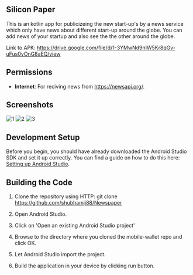 ## Silicon Paper
This is an kotlin app for publicizeing the new start-up's by a news service which only have news about different start-up around the globe.
You can add news of your startup and also see the the other around the globe.

Link to APK: https://drive.google.com/file/d/1-3YMwNd9nIW5Kr8qGv-uFus0vOnG8aEQ/view

## Permissions
* **Internet**: For reciving news from https://newsapi.org/.

## Screenshots
![1](https://user-images.githubusercontent.com/56815364/99646883-119e6480-2a77-11eb-912c-2af8c51c97ad.PNG)
![2](https://user-images.githubusercontent.com/56815364/99646906-182cdc00-2a77-11eb-9d9f-babfa75e6a77.PNG)
![3](https://user-images.githubusercontent.com/56815364/99646919-1a8f3600-2a77-11eb-81b8-6e9c2ec69aff.PNG)

## Development Setup

Before you begin, you should have already downloaded the Android Studio SDK and set it up correctly. You can find a guide on how to do this here: [Setting up Android Studio](http://developer.android.com/sdk/installing/index.html?pkg=studio).

## Building the Code

1. Clone the repository using HTTP: git clone https://github.com/shubhamji88/Newspaper

2. Open Android Studio.

3. Click on 'Open an existing Android Studio project'

4. Browse to the directory where you cloned the mobile-wallet repo and click OK.

5. Let Android Studio import the project.

6. Build the application in your device by clicking run button.


